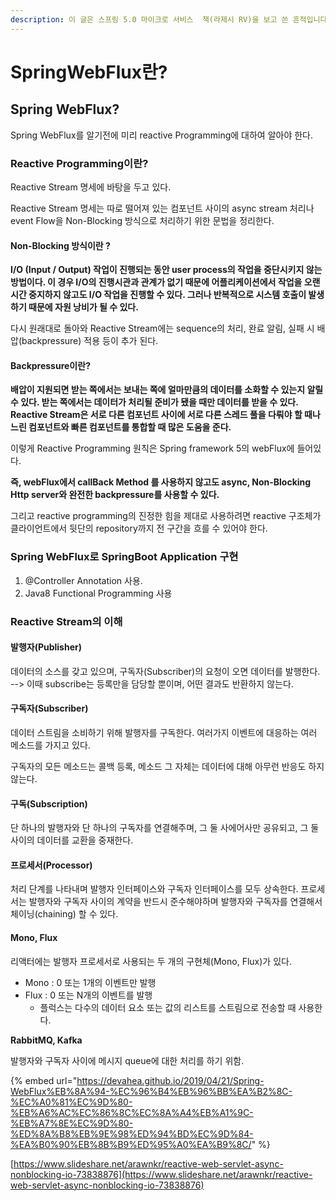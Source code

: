 ```yaml
---
description: 이 글은 스프링 5.0 마이크로 서비스  책(라제시 RV)을 보고 쓴 흔적입니다.
---
```


# SpringWebFlux란?

## Spring WebFlux?

Spring WebFlux를 알기전에 미리 reactive Programming에 대하여 알아야 한다.

### Reactive Programming이란?

Reactive Stream 명세에 바탕을 두고 있다.

Reactive Stream 명세는 따로 떨어져 있는 컴포넌트 사이의 async stream 처리나 event Flow을 Non-Blocking 방식으로 처리하기 위한 문법을 정리한다.

#### Non-Blocking 방식이란 ?

**I/O \(Input / Output\) 작업이 진행되는 동안 user process의 작업을 중단시키지 않는 방법이다. 이 경우 I/O의 진행시관과 관계가 없기 때문에 어플리케이션에서 작업을 오랜 시간 중지하지 않고도 I/O 작업을 진행할 수 있다. 그러나 반복적으로 시스템 호출이 발생하기 때문에 자원 낭비가 될 수 있다.**

다시 원래대로 돌아와 Reactive Stream에는 sequence의 처리, 완료 알림, 실패 시 배압\(backpressure\) 적용 등이 추가 된다.

#### Backpressure이란?

**배압이 지원되면 받는 쪽에서는 보내는 쪽에 얼마만큼의 데이터를 소화할 수 있는지 알릴 수 있다. 받는 쪽에서는 데이터가 처리될 준비가 됐을 때만 데이터를 받을 수 있다. Reactive Stream은 서로 다른 컴포넌트 사이에 서로 다른 스레드 풀을 다뤄야 할 때나 느린 컴포넌트와 빠른 컴포넌트를 통합할 때 많은 도움을 준다.**

이렇게 Reactive Programming 원칙은 Spring framework 5의 webFlux에 들어있다.

**즉, webFlux에서 callBack Method 를 사용하지 않고도 async, Non-Blocking Http server와 완전한 backpressure를 사용할 수 있다.**

그리고 reactive programming의 진정한 힘을 제대로 사용하려면 reactive 구조체가 클라이언트에서 뒷단의 repository까지 전 구간을 흐를 수 있어야 한다.

### Spring WebFlux로 SpringBoot Application 구현

1. @Controller Annotation 사용.
2. Java8 Functional Programming 사용

### Reactive Stream의 이해

#### 발행자\(Publisher\)

데이터의 소스를 갖고 있으며, 구독자\(Subscriber\)의 요청이 오면 데이터를 발행한다. --&gt; 이때 subscribe는 등록만을 담당할 뿐이며, 어떤 결과도 반환하지 않는다.

#### 구독자\(Subscriber\)

데이터 스트림을 소비하기 위해 발행자를 구독한다. 여러가지 이벤트에 대응하는 여러 메소드를 가지고 있다.

구독자의 모든 메소드는 콜백 등록, 메소드 그 자체는 데이터에 대해 아무런 반응도 하지 않는다.

#### 구독\(Subscription\)

단 하나의 발행자와 단 하나의 구독자를 연결해주며, 그 둘 사에어사만 공유되고, 그 둘 사이의 데이터를 교환을 중재한다.

#### 프로세서\(Processor\)

처리 단계를 나타내며 발행자 인터페이스와 구독자 인터페이스를 모두 상속한다. 프로세서는 발행자와 구독자 사이의 계약을 반드시 준수해야하며 발행자와 구독자를 연결해서 체이닝\(chaining\) 할 수 있다.

#### Mono, Flux

리액터에는 발행자 프로세서로 사용되는 두 개의 구현체\(Mono, Flux\)가 있다.

* Mono : 0 또는 1개의 이벤트만 발행
* Flux : 0 또는 N개의 이벤트를 발행
  * 플럭스는 다수의 데이터 요소 또는 값의 리스트를 스트림으로 전송할 때 사용한다.

**RabbitMQ, Kafka**

발행자와 구독자 사이에 메시지 queue에 대한 처리를 하기 위함.

{% embed url="https://devahea.github.io/2019/04/21/Spring-WebFlux%EB%8A%94-%EC%96%B4%EB%96%BB%EA%B2%8C-%EC%A0%81%EC%9D%80-%EB%A6%AC%EC%86%8C%EC%8A%A4%EB%A1%9C-%EB%A7%8E%EC%9D%80-%ED%8A%B8%EB%9E%98%ED%94%BD%EC%9D%84-%EA%B0%90%EB%8B%B9%ED%95%A0%EA%B9%8C/" %}

[https://www.slideshare.net/arawnkr/reactive-web-servlet-async-nonblocking-io-73838876](https://www.slideshare.net/arawnkr/reactive-web-servlet-async-nonblocking-io-73838876)



